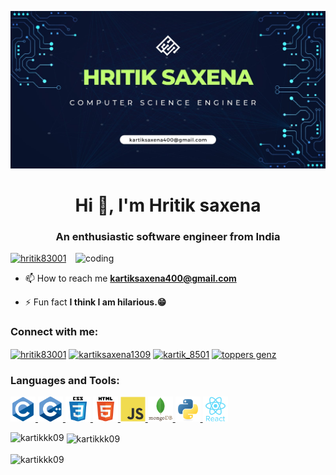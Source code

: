 ![logo](https://github.com/Kartikkk09/Kartikkk09/blob/main/BANNER.jpeg)
<h1 align="center">Hi 👋, I'm Hritik saxena</h1>
<h3 align="center">An enthusiastic software engineer from India</h3>

<img align="right" alt="coding" width="400" src="https://user-images.githubusercontent.com/55389276/140866485-8fb1c876-9a8f-4d6a-98dc-08c4981eaf70.gif ">
<p align="left"> <a href="https://twitter.com/hritik83001" target="blank"><img src="https://img.shields.io/twitter/follow/hritik83001?logo=twitter&style=for-the-badge" alt="hritik83001" /></a> </p>

- 📫 How to reach me **kartiksaxena400@gmail.com**

- ⚡ Fun fact **I think I am hilarious.😁**

<h3 align="left">Connect with me:</h3>
<p align="left">
<a href="https://twitter.com/hritik83001" target="blank"><img align="center" src="https://raw.githubusercontent.com/rahuldkjain/github-profile-readme-generator/master/src/images/icons/Social/twitter.svg" alt="hritik83001" height="30" width="40" /></a>
<a href="https://linkedin.com/in/kartiksaxena1309" target="blank"><img align="center" src="https://raw.githubusercontent.com/rahuldkjain/github-profile-readme-generator/master/src/images/icons/Social/linked-in-alt.svg" alt="kartiksaxena1309" height="30" width="40" /></a>
<a href="https://instagram.com/kartik__8510" target="blank"><img align="center" src="https://raw.githubusercontent.com/rahuldkjain/github-profile-readme-generator/master/src/images/icons/Social/instagram.svg" alt="kartik_8501" height="30" width="40" /></a>
<a href="https://www.youtube.com/c/toppers genz" target="blank"><img align="center" src="https://raw.githubusercontent.com/rahuldkjain/github-profile-readme-generator/master/src/images/icons/Social/youtube.svg" alt="toppers genz" height="30" width="40" /></a>
</p>

<h3 align="left">Languages and Tools:</h3>
<p align="left"> <a href="https://www.cprogramming.com/" target="_blank" rel="noreferrer"> <img src="https://raw.githubusercontent.com/devicons/devicon/master/icons/c/c-original.svg" alt="c" width="40" height="40"/> </a> <a href="https://www.w3schools.com/cpp/" target="_blank" rel="noreferrer"> <img src="https://raw.githubusercontent.com/devicons/devicon/master/icons/cplusplus/cplusplus-original.svg" alt="cplusplus" width="40" height="40"/> </a> <a href="https://www.w3schools.com/css/" target="_blank" rel="noreferrer"> <img src="https://raw.githubusercontent.com/devicons/devicon/master/icons/css3/css3-original-wordmark.svg" alt="css3" width="40" height="40"/> </a> <a href="https://www.w3.org/html/" target="_blank" rel="noreferrer"> <img src="https://raw.githubusercontent.com/devicons/devicon/master/icons/html5/html5-original-wordmark.svg" alt="html5" width="40" height="40"/> </a> <a href="https://developer.mozilla.org/en-US/docs/Web/JavaScript" target="_blank" rel="noreferrer"> <img src="https://raw.githubusercontent.com/devicons/devicon/master/icons/javascript/javascript-original.svg" alt="javascript" width="40" height="40"/> </a> <a href="https://www.mongodb.com/" target="_blank" rel="noreferrer"> <img src="https://raw.githubusercontent.com/devicons/devicon/master/icons/mongodb/mongodb-original-wordmark.svg" alt="mongodb" width="40" height="40"/> </a> <a href="https://www.python.org" target="_blank" rel="noreferrer"> <img src="https://raw.githubusercontent.com/devicons/devicon/master/icons/python/python-original.svg" alt="python" width="40" height="40"/> </a> <a href="https://reactjs.org/" target="_blank" rel="noreferrer"> <img src="https://raw.githubusercontent.com/devicons/devicon/master/icons/react/react-original-wordmark.svg" alt="react" width="40" height="40"/> </a> </p>

<p><img align="left" src="https://github-readme-stats.vercel.app/api/top-langs?username=kartikkk09&show_icons=true&locale=en&layout=compact" alt="kartikkk09" /></p>

<p>&nbsp;<img align="center" src="https://github-readme-stats.vercel.app/api?username=kartikkk09&show_icons=true&locale=en" alt="kartikkk09" /></p>

<p><img align="center" src="https://github-readme-streak-stats.herokuapp.com/?user=kartikkk09&" alt="kartikkk09" /></p>
